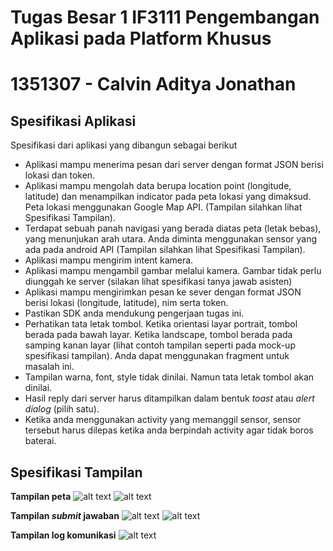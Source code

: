 # Tugas Besar 1 IF3111 Pengembangan Aplikasi pada Platform Khusus
# 1351307 - Calvin Aditya Jonathan

## Spesifikasi Aplikasi

Spesifikasi dari aplikasi yang dibangun sebagai berikut

* Aplikasi mampu menerima pesan dari server dengan format JSON berisi lokasi dan token.
* Aplikasi mampu mengolah data berupa location point (longitude, latitude) dan menampilkan indicator pada peta lokasi yang dimaksud. Peta lokasi menggunakan Google Map API. (Tampilan silahkan lihat Spesifikasi Tampilan).
* Terdapat sebuah panah navigasi yang berada diatas peta (letak bebas), yang menunjukan arah utara. Anda diminta menggunakan sensor yang ada pada android API (Tampilan silahkan lihat Spesifikasi Tampilan).
* Aplikasi mampu mengirim intent kamera.
* Aplikasi mampu mengambil gambar melalui kamera. Gambar tidak perlu diunggah ke server (silakan lihat spesifikasi tanya jawab asisten)
* Aplikasi mampu mengirimkan pesan ke sever dengan format JSON berisi lokasi (longitude, latitude), nim serta token.
* Pastikan SDK anda mendukung pengerjaan tugas ini.
* Perhatikan tata letak tombol. Ketika orientasi layar portrait, tombol berada pada bawah layar. Ketika landscape, tombol berada pada samping kanan layar (lihat contoh tampilan seperti pada mock-up spesifikasi tampilan). Anda dapat menggunakan fragment untuk masalah ini.
* Tampilan warna, font, style tidak dinilai. Namun tata letak tombol akan dinilai.
* Hasil reply dari server harus ditampilkan dalam bentuk *toast* atau *alert dialog* (pilih satu).
* Ketika anda menggunakan activity yang memanggil sensor, sensor tersebut harus dilepas ketika anda berpindah activity agar tidak boros baterai.

## Spesifikasi Tampilan
**Tampilan peta**
![alt text](/Screenshots/mapPortrait.png)
![alt text](/Screenshots/mapLandscape.png)

**Tampilan *submit* jawaban**
![alt text](/Screenshots/answerPortrait.png)
![alt text](/Screenshots/answerLandscape.png)

**Tampilan log komunikasi**
![alt text](/Screenshots/logPortrait.png)